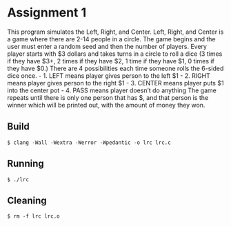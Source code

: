 # Assignment 1

This program simulates the Left, Right, and Center.
Left, Right, and Center is a game where there are 2-14 people in a circle.
The game begins and the user must enter a random seed and then the number of players.
Every player starts with $3 dollars and takes turns in a circle to roll a dice (3 times if they have $3+, 2 times if they have $2, 1 time if they have $1, 0 times if they have $0.) There are 4 possibilities each time someone rolls the 6-sided dice once.
	- 1. LEFT means player gives person to the left $1
	- 2. RIGHT means player gives person to the right $1
	- 3. CENTER means player puts $1 into the center pot
	- 4. PASS means player doesn’t do anything
The game repeats until there is only one person that has $, and that person is the winner which will be printed out, with the amount of money they won.

## Build

	$ clang -Wall -Wextra -Werror -Wpedantic -o lrc lrc.c

## Running

	$ ./lrc

## Cleaning

	$ rm -f lrc lrc.o
